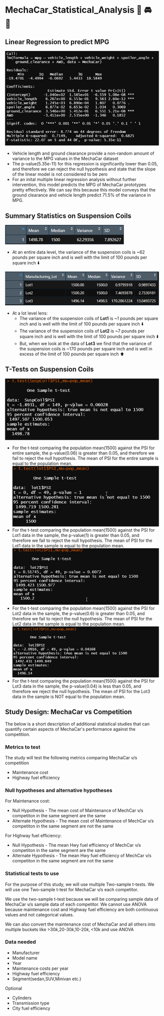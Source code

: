 # MechaCar_Statistical_Analysis :red_car: :oncoming_automobile:	:blue_car:

## Linear Regression to predict MPG

![analysis images](linear_regression.png)
* Vehicle length and ground clearance provide a non-random amount of variance to the MPG values in the MechaCar dataset
* The p-value(5.35e-11) for this regression is significantly lower than 0.05, and therefore we can reject the null hypothesis and state that the slope of the linear model is not considered to be zero
* For an inital multiple linear regression analysis without further intervention, this model predicts the MPG of MechaCar prototypes pretty effectively. We can say this because this model conveys that the ground clearance and vehicle length predict 71.5% of the variance in MPG. 

## Summary Statistics on Suspension Coils
![analysis images](total_summary.png) 
* At an entire data level, the variance of the suspension coils is ~62 pounds per square inch and is well with the limit of 100 pounds per square inch :arrow_down:	

![analysis images](lot_summary.png)
* At a lot level lens:
  * The variance of the suspension coils of **Lot1** is ~1 pounds per square inch and is well with the limit of 100 pounds per square inch :arrow_down:
  * The variance of the suspension coils of **Lot2** is ~7 pounds per square inch and is well with the limit of 100 pounds per square inch :arrow_down:
  * But, when we look at the data of **Lot3** we find that the variance of the suspension coils is ~170 pounds per square inch and is well in excess of the limit of 100 pounds per square inch :arrow_up:

## T-Tests on Suspension Coils

![analysis images](t_test_total.png)
* For the t-test comparing the population mean(1500) against the PSI for entire sample, the p-value(0.06) is greater than 0.05, and therefore we fail to reject the null hypothesis. The mean of PSI for the entire sample is equal to the population mean. 
![analysis images](t_test_lot1.png)
* For the t-test comparing the population mean(1500) against the PSI for Lot1 data in the sample, the p-value(1) is greater than 0.05, and therefore we fail to reject the null hypothesis. The mean of PSI for the Lot1 data in the sample is equal to the population mean.
![analysis images](t_test_lot2.png)
* For the t-test comparing the population mean(1500) against the PSI for Lot2 data in the sample, the p-value(0.6) is greater than 0.05, and therefore we fail to reject the null hypothesis. The mean of PSI for the Lot2 data in the sample is equal to the population mean.
![analysis images](t_test_lot3.png)
* For the t-test comparing the population mean(1500) against the PSI for Lot3 data in the sample, the p-value(0.04) is less than 0.05, and therefore we reject the null hypothesis. The mean of PSI for the Lot3 data in the sample is NOT equal to the population mean.

## Study Design: MechaCar vs Competition

The below is a short description of additional statistical studies that can quantify certain aspects of MechaCar's performance against the competition.

### Metrics to test
The study will test the following metrics comparing MechaCar v/s competition
* Maintenance cost
* Highway fuel efficiency

### Null hypotheses and alternative hypotheses
For Maintenance cost:
* Null Hypothesis - The mean cost of Maintenance of MechCar v/s competiton in the same segment are the same
* Alternate Hypothesis - The mean cost of Maintenance of MechCar v/s competiton in the same segment are not the same

For Highway fuel efficiency:
* Null Hypothesis - The mean Hwy fuel efficiency of MechCar v/s competiton in the same segment are the same
* Alternate Hypothesis - The mean Hwy fuel efficiency of MechCar v/s competiton in the same segment are not the same

### Statistical tests to use
For the purpose of this study, we will use multiple Two-sample t-tests. We will use one Two-sample t-test for MechaCar v/s each competitor.

We use the two-sample t-test because we will be comparing sample data of MechaCar v/s sample data of each competitor.
We cannot use ANOVA because maintenance cost and Highway fuel efficiency are both continuous values and not categorical values.

We can also convert the maintenance cost of MechaCar and all others into multiple buckets like >$30k,$20-$30k,$10-$20k,<$10k and use ANOVA

### Data needed
* Manufacturer
* Model name
* Year
* Maintenance costs per year
* Highway fuel efficiency
* Segment(sedan,SUV,Minivan etc.)

Optional
* Cylinders
* Transmission type
* City fuel efficiency

